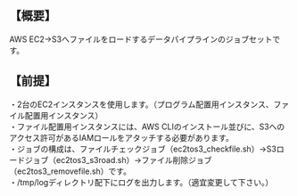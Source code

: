 ## 【概要】
AWS EC2→S3へファイルをロードするデータパイプラインのジョブセットです。  

## 【前提】
・2台のEC2インスタンスを使用します。（プログラム配置用インスタンス、ファイル配置用インスタンス）  
・ファイル配置用インスタンスには、AWS CLIのインストール並びに、S3へのアクセス許可があるIAMロールをアタッチする必要があります。  
・ジョブの構成は、ファイルチェックジョブ（ec2tos3_checkfile.sh）→S3ロードジョブ（ec2tos3_s3road.sh）→ファイル削除ジョブ（ec2tos3_removefile.sh）です。  
・/tmp/logディレクトリ配下にログを出力します。（適宜変更して下さい。）  
